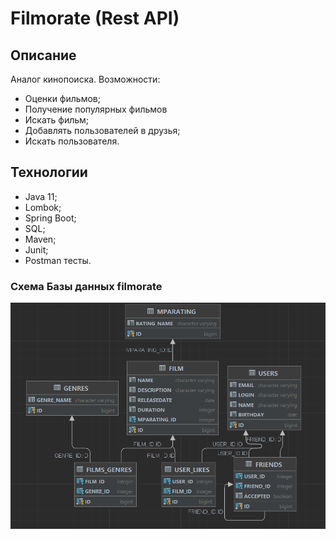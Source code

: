 # Filmorate (Rest API)
## Описание
Аналог кинопоиска. Возможности:

- Оценки фильмов;
- Получение популярных фильмов
- Искать фильм;
- Добавлять пользователей в друзья;
- Искать пользователя.

## Технологии
- Java 11; 
- Lombok; 
- Spring Boot; 
- SQL; 
- Maven; 
- Junit; 
- Postman тесты.

 ### Схема Базы данных filmorate
<picture>
<img src="src/main/resources/er_diagram_filmorate.png">
</picture>

